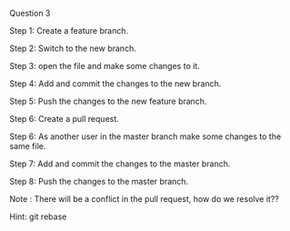 Question 3

Step 1: Create a feature branch.

Step 2: Switch to the new branch.

Step 3: open the file and make some changes to it.

Step 4: Add and commit the changes to the new branch.

Step 5: Push the changes to the new feature branch.

Step 6: Create a pull request.

Step 6: As another user in the master branch make some changes to the same file.

Step 7: Add and commit the changes to the master branch.

Step 8: Push the changes to the master branch.

Note : There will be a conflict in the pull request, how do we resolve it??

Hint: git rebase
